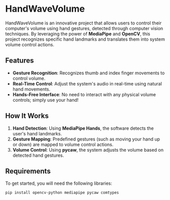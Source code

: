 # HandWaveVolume

HandWaveVolume is an innovative project that allows users to control their computer's volume using hand gestures, detected through computer vision techniques. By leveraging the power of **MediaPipe** and **OpenCV**, this project recognizes specific hand landmarks and translates them into system volume control actions.

## Features

- **Gesture Recognition**: Recognizes thumb and index finger movements to control volume.
- **Real-Time Control**: Adjust the system's audio in real-time using natural hand movements.
- **Hands-Free Interface**: No need to interact with any physical volume controls; simply use your hand!

## How It Works

1. **Hand Detection**: Using **MediaPipe Hands**, the software detects the user's hand landmarks.
2. **Gesture Mapping**: Predefined gestures (such as moving your hand up or down) are mapped to volume control actions.
3. **Volume Control**: Using **pycaw**, the system adjusts the volume based on detected hand gestures.

## Requirements

To get started, you will need the following libraries:

```bash
pip install opencv-python mediapipe pycaw comtypes
```